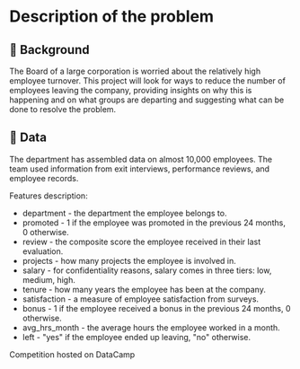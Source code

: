 # Description of the problem 

## 📖 Background
The Board of a large corporation is worried about the relatively high employee turnover. 
This project will look for ways to reduce the number of employees leaving the company, providing insights on why this is happening and 
on what groups are departing and suggesting what can be done to resolve the problem.

## 💾 Data
The department has assembled data on almost 10,000 employees. The team used information from exit interviews, performance reviews, and employee records.

Features description:
- department - the department the employee belongs to.
- promoted - 1 if the employee was promoted in the previous 24 months, 0 otherwise.
- review - the composite score the employee received in their last evaluation.
- projects - how many projects the employee is involved in.
- salary - for confidentiality reasons, salary comes in three tiers: low, medium, high.
- tenure - how many years the employee has been at the company.
- satisfaction - a measure of employee satisfaction from surveys.
- bonus - 1 if the employee received a bonus in the previous 24 months, 0 otherwise.
- avg_hrs_month - the average hours the employee worked in a month.
- left - "yes" if the employee ended up leaving, "no" otherwise.

Competition hosted on DataCamp
